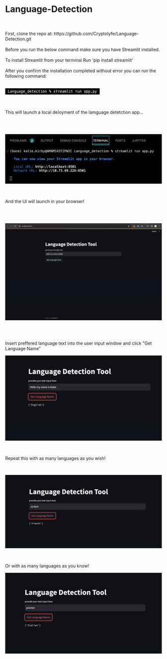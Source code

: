 # Language-Detection
<br>
<br> 
First, clone the repo at: https://github.com/Cryptolyfe/Language-Detection.git
<br>
<br> 
Before you run the below command make sure you have Streamlit installed.
<br>
<br> 
To install Streamlit from your terminal
Run 'pip install streamlit' 
<br>
<br> 
After you confirm the installation completed without error you can run the following command:
<br>
<br> 

![krbylogo](media/photo1.png)

<br> 

This will launch a local deloyment of the lamguage detetction app...

<br>
<br>

![krbylogo](media/photo2.png)

<br>

And the UI will launch in your browser!

<br>
<br> 

![krbylogo](media/photo3.png)

<br>
<br> 

Insert preffered language text into the user input window and click "Get Language Name"

![krbylogo](media/photo4.png)

<br> 

Repeat this with as many languages as you wish!

<br>

![krbylogo](media/photo5.png)

<br>

Or with as many languages as you know!

![krbylogo](media/photo6.png)

